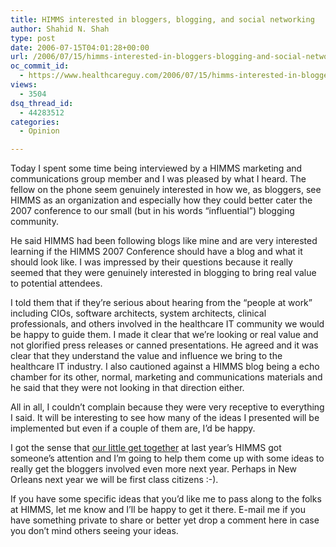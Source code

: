 ```yaml
---
title: HIMMS interested in bloggers, blogging, and social networking
author: Shahid N. Shah
type: post
date: 2006-07-15T04:01:28+00:00
url: /2006/07/15/himms-interested-in-bloggers-blogging-and-social-networking/
oc_commit_id:
  - https://www.healthcareguy.com/2006/07/15/himms-interested-in-bloggers-blogging-and-social-networking/1478769041
views:
  - 3504
dsq_thread_id:
  - 44283512
categories:
  - Opinion

---
```

Today I spent some time being interviewed by a HIMMS marketing and communications group member and I was pleased by what I heard. The fellow on the phone seem genuinely interested in how we, as bloggers, see HIMMS as an organization and especially how they could better cater the 2007 conference to our small (but in his words &#8220;influential&#8221;) blogging community.

He said HIMMS had been following blogs like mine and are very interested learning if the HIMMS 2007 Conference should have a blog and what it should look like. I was impressed by their questions because it really seemed that they were genuinely interested in blogging to bring real value to potential attendees.

I told them that if they&#8217;re serious about hearing from the &#8220;people at work&#8221; including CIOs, software architects, system architects, clinical professionals, and others involved in the healthcare IT community we would be happy to guide them. I made it clear that we&#8217;re looking or real value and not glorified press releases or canned presentations. He agreed and it was clear that they understand the value and influence we bring to the healthcare IT industry. I also cautioned against a HIMMS blog being a echo chamber for its other, normal, marketing and communications materials and he said that they were not looking in that direction either.

All in all, I couldn&#8217;t complain because they were very receptive to everything I said. It will be interesting to see how many of the ideas I presented will be implemented but even if a couple of them are, I&#8217;d be happy.

I got the sense that [our little get together][1] at last year&#8217;s HIMMS got someone&#8217;s attention and I&#8217;m going to help them come up with some ideas to really get the bloggers involved even more next year. Perhaps in New Orleans next year we will be first class citizens :-).

If you have some specific ideas that you&#8217;d like me to pass along to the folks at HIMMS, let me know and I&#8217;ll be happy to get it there. E-mail me if you have something private to share or better yet drop a comment here in case you don&#8217;t mind others seeing your ideas.

 [1]: https://www.healthcareguy.com/index.php/archives/205